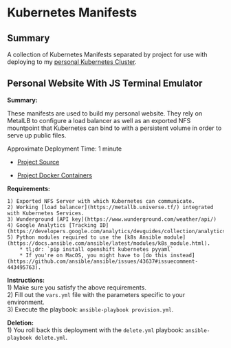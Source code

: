# Kubernetes Manifests 

## Summary

A collection of Kubernetes Manifests separated by project for use with deploying to my [personal Kubernetes Cluster](https://github.com/zimmertr/Bootstrap-Kubernetes-with-QEMU).

## Personal Website With JS Terminal Emulator

**Summary:**

These manifests are used to build my personal website. They rely on MetalLB to configure a load balancer as well as an exported NFS mountpoint that Kubernetes can bind to with a persistent volume in order to serve up public files. 

Approximate Deployment Time: 1 minute

* [Project Source](https://github.com/zimmertr/Personal-Website-With-JS-Terminal-Emulator)

* [Project Docker Containers](https://github.com/zimmertr/Personal-Website-With-JS-Terminal-Emulator/tree/master/Docker)

**Requirements:**

    1) Exported NFS Server with which Kubernetes can communicate.
    2) Working [load balancer](https://metallb.universe.tf/) integrated with Kubernetes Services.
    3) Wunderground [API key](https://www.wunderground.com/weather/api/)
    4) Google Analytics [Tracking ID](https://developers.google.com/analytics/devguides/collection/analyticsjs/)
    5) Python modules required to use the [k8s Ansible module](https://docs.ansible.com/ansible/latest/modules/k8s_module.html).
        * tl;dr: `pip install openshift kubernetes pyyaml`
        * If you're on MacOS, you might have to [do this instead](https://github.com/ansible/ansible/issues/43637#issuecomment-443495763).

**Instructions:**  
    1) Make sure you satisfy the above requirements.   
    2) Fill out the `vars.yml` file with the parameters specific to your environment.  
    3) Execute the playbook: `ansible-playbook provision.yml`.  

**Deletion:**  
    1) You roll back this deployment with the `delete.yml` playbook: `ansible-playbook delete.yml`.
